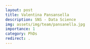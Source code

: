 ```yaml
---
layout: post
title: Valentina Pansansella
description: SNS - Data Science
img: assets/img/team/pansanella.jpg
importance: 1
category: PhDs
redirect: .
---
```

